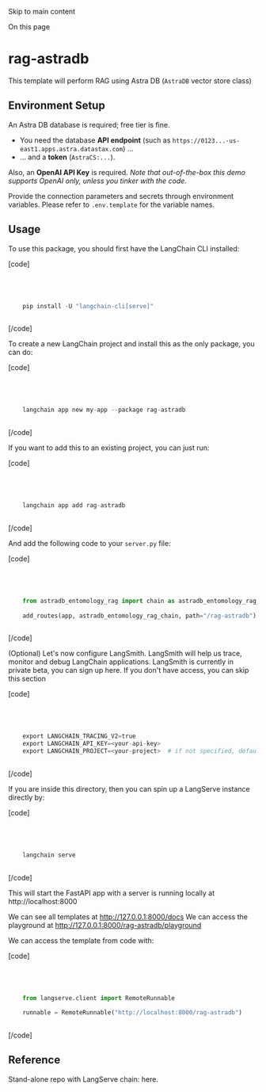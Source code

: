 

Skip to main content

On this page

# rag-astradb

This template will perform RAG using Astra DB (`AstraDB` vector store class)

## Environment Setup​

An Astra DB database is required; free tier is fine.

  * You need the database **API endpoint** (such as `https://0123...-us-east1.apps.astra.datastax.com`) ...
  * ... and a **token** (`AstraCS:...`).

Also, an **OpenAI API Key** is required. _Note that out-of-the-box this demo supports OpenAI only, unless you tinker with the code._

Provide the connection parameters and secrets through environment variables. Please refer to `.env.template` for the variable names.

## Usage​

To use this package, you should first have the LangChain CLI installed:

[code]
```python




    pip install -U "langchain-cli[serve]"  
    


```
[/code]


To create a new LangChain project and install this as the only package, you can do:

[code]
```python




    langchain app new my-app --package rag-astradb  
    


```
[/code]


If you want to add this to an existing project, you can just run:

[code]
```python




    langchain app add rag-astradb  
    


```
[/code]


And add the following code to your `server.py` file:

[code]
```python




    from astradb_entomology_rag import chain as astradb_entomology_rag_chain  
      
    add_routes(app, astradb_entomology_rag_chain, path="/rag-astradb")  
    


```
[/code]


(Optional) Let's now configure LangSmith. LangSmith will help us trace, monitor and debug LangChain applications. LangSmith is currently in private beta, you can sign up here. If you don't have
access, you can skip this section

[code]
```python




    export LANGCHAIN_TRACING_V2=true  
    export LANGCHAIN_API_KEY=<your-api-key>  
    export LANGCHAIN_PROJECT=<your-project>  # if not specified, defaults to "default"  
    


```
[/code]


If you are inside this directory, then you can spin up a LangServe instance directly by:

[code]
```python




    langchain serve  
    


```
[/code]


This will start the FastAPI app with a server is running locally at http://localhost:8000

We can see all templates at http://127.0.0.1:8000/docs We can access the playground at http://127.0.0.1:8000/rag-astradb/playground

We can access the template from code with:

[code]
```python




    from langserve.client import RemoteRunnable  
      
    runnable = RemoteRunnable("http://localhost:8000/rag-astradb")  
    


```
[/code]


## Reference​

Stand-alone repo with LangServe chain: here.

